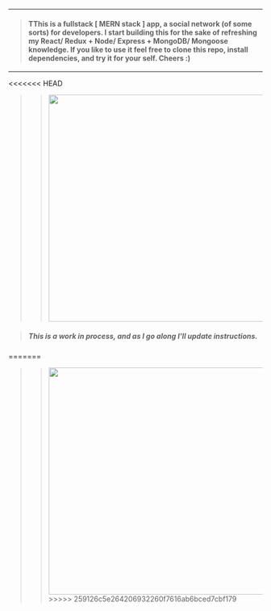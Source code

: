 ___
> #### TThis is a fullstack [ MERN stack ] app, a social network (of some sorts) for developers. I start building this for the sake of refreshing my React/ Redux + Node/ Express + MongoDB/ Mongoose knowledge. If you like to use it feel free to clone this repo, install dependencies, and try it for your self. Cheers :)
___
> >
<<<<<<< HEAD
> > <img src="https://github.com/BiggaHD/DevConnector/blob/master/stack.png" height="450" width="600">

> ##### This is a work in process, and as I go along I'll update instructions.
=======
> > <img src="https://github.com/BiggaHD/DevConnector/blob/master/stack.svg" height="450" width="600">
>>>>>>> 259126c5e264206932260f7616ab6bced7cbf179
